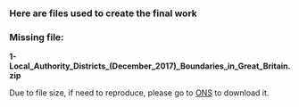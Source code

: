 ### Here are files used to create the final work


### Missing file: 

**1-Local_Authority_Districts_(December_2017)_Boundaries_in_Great_Britain.zip**

Due to file size, if need to reproduce, please go to [ONS](https://geoportal.statistics.gov.uk/datasets/ae90afc385c04d869bc8cf8890bd1bcd_1/data?geometry=-71.873%2C46.019%2C67.082%2C63.435) to download it.

